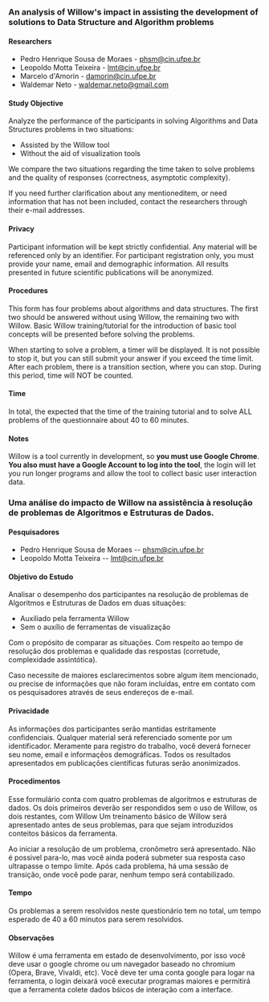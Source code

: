 <!--english-->

### An analysis of Willow's impact in assisting the development of solutions to Data Structure and Algorithm problems

#### Researchers

-   Pedro Henrique Sousa de Moraes - phsm@cin.ufpe.br
-   Leopoldo Motta Teixeira - lmt@cin.ufpe.br
-   Marcelo d'Amorin - damorin@cin.ufpe.br
-   Waldemar Neto - waldemar.neto@gmail.com

#### Study Objective

Analyze the performance of the participants in solving Algorithms and Data Structures problems in two situations:

-   Assisted by the Willow tool
-   Without the aid of visualization tools

We compare the two situations regarding the time taken to solve problems and the quality of responses (correctness, asymptotic complexity).

If you need further clarification about any mentioneditem, or need information that has not been included, contact the researchers through their e-mail addresses.

#### Privacy

Participant information will be kept strictly confidential.
Any material will be referenced only by an identifier.
For participant registration only, you must provide your name, email and demographic information.
All results presented in future scientific publications will be anonymized.

#### Procedures

This form has four problems about algorithms and data structures.
The first two should be answered without using Willow, the remaining two with Willow.
Basic Willow training/tutorial for the introduction of basic tool concepts will be presented before solving the problems.

When starting to solve a problem, a timer will be displayed.
It is not possible to stop it, but you can still submit your answer if you exceed the time limit.
After each problem, there is a transition section, where you can stop. During this period, time will NOT be counted.

#### Time

In total, the expected that the time of the training tutorial and to solve ALL problems of the questionnaire about 40 to 60 minutes.

#### Notes

Willow is a tool currently in development, so **you must use Google Chrome**.
**You also must have a Google Account to log into the tool**, the login will let you run longer programs and allow the tool to collect basic user interaction data.

<!--english-->

<!--portuguese-->

### Uma análise do impacto de Willow na assistência à resolução de problemas de Algoritmos e Estruturas de Dados.

#### Pesquisadores

-   Pedro Henrique Sousa de Moraes -- phsm@cin.ufpe.br
-   Leopoldo Motta Teixeira -- lmt@cin.ufpe.br

#### Objetivo do Estudo

Analisar o desempenho dos participantes na resolução de problemas de Algoritmos e Estruturas de Dados em duas situações:

-   Auxiliado pela ferramenta Willow
-   Sem o auxílio de ferramentas de visualização

Com o propósito de comparar as situações.
Com respeito ao tempo de resolução dos problemas e qualidade das respostas (corretude, complexidade assintótica).

Caso necessite de maiores esclarecimentos sobre algum item mencionado, ou precise de informações que não foram incluídas, entre em contato com os pesquisadores através de seus endereços de e-mail.

#### Privacidade

As informações dos participantes serão mantidas estritamente confidenciais.
Qualquer material será referenciado somente por um identificador.
Meramente para registro do trabalho, você deverá fornecer seu nome, email e informaçẽos demográficas.
Todos os resultados apresentados em publicações científicas futuras serão anonimizados.

#### Procedimentos

Esse formulário conta com quatro problemas de algoritmos e estruturas de dados.
Os dois primeiros deverão ser respondidos sem o uso de Willow, os dois restantes, com Willow
Um treinamento básico de Willow será apresentado antes de seus problemas, para que sejam introduzidos conteitos básicos da ferramenta.

Ao iniciar a resolução de um problema, cronômetro será apresentado.
Não é possivel para-lo, mas você ainda poderá submeter sua resposta caso ultrapasse o tempo limite.
Após cada problema, há uma sessão de transição, onde você pode parar, nenhum tempo será contabilizado.

#### Tempo

Os problemas a serem resolvidos neste questionário tem no total, um tempo esperado de 40 a 60 minutos para serem resolvidos.

#### Observações

Willow é uma ferramenta em estado de desenvolvimento, por isso você deve usar o google chrome ou um navegador baseado no chromium (Opera, Brave, Vivaldi, etc).
Você deve ter uma conta google para logar na ferramenta, o login deixará você executar programas maiores e permitirá que a ferramenta colete dados bśicos de interação com a interface.

<!--portuguese-->
